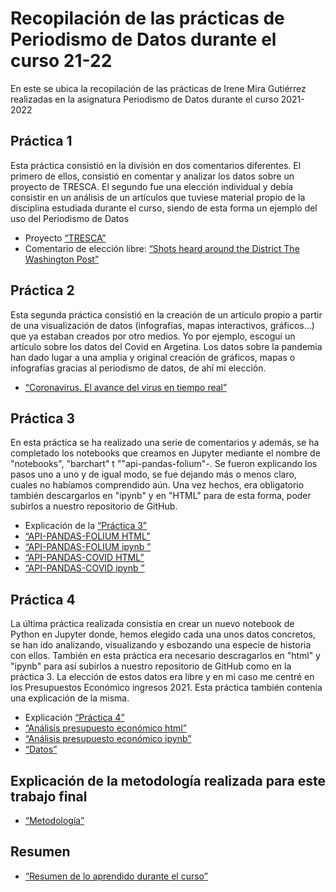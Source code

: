 # Recopilación de las prácticas de Periodismo de Datos durante el curso 21-22
En este se ubica la recopilación de las prácticas de Irene Mira Gutiérrez realizadas en la asignatura Periodismo de Datos durante el curso 2021-2022
## Práctica 1
Esta práctica consistió en la división en dos comentarios diferentes. El primero de ellos, consistió en comentar y analizar los datos sobre un proyecto de TRESCA. El segundo fue una elección individual y debía consistir en un análisis de un artículos que tuviese material propio de la disciplina estudiada durante el curso, siendo de esta forma un ejemplo del uso del Periodismo de Datos
- Proyecto [“TRESCA”](practica-1-tresca.md) 
- Comentario de elección libre: [“Shots heard around the District The Washington Post”](practica-1-libre.md) 
## Práctica 2
Esta segunda práctica consistió en la creación de un artículo propio a partir de una visualización de datos (infografías, mapas interactivos, gráficos...) que ya estaban creados por otro medios. Yo por ejemplo, escoguí un artículo sobre los datos del Covid en Argetina. Los datos sobre la pandemia han dado lugar a una amplia y original creación de gráficos, mapas o infografías gracias al periodismo de datos, de ahí mi elección.
-  [“Coronavirus. El avance del virus en tiempo real”](practica-2.md) 
## Práctica 3
En esta práctica se ha realizado una serie de comentarios y además, se ha completado los notebooks que creamos en Jupyter mediante el nombre de "notebooks", "barchart" t ""api-pandas-folium"-. Se fueron explicando los pasos uno a uno y de igual modo, se fue dejando más o menos claro, cuales no habíamos comprendido aún. Una vez hechos, era obligatorio también descargarlos en "ipynb" y en "HTML" para de esta forma, poder subirlos a nuestro repositorio de GitHub. 
- Explicación de la  [“Práctica 3”](https://github.com/Pontedatos/IreneMira/blob/1f5fe55896e786bb4e6e37b20d6247b14e1fe5a8/Practica%203.md)
- [“API-PANDAS-FOLIUM HTML”](practica-3/API-pandas-folium(1).html)
- [“API-PANDAS-FOLIUM ipynb ”](practica-3/API-pandas-folium(1).ipynb)
- [“API-PANDAS-COVID HTML”](https://github.com/Pontedatos/IreneMira/blob/1f5fe55896e786bb4e6e37b20d6247b14e1fe5a8/phyton-api-covid19-pandas(1).html)
-  [“API-PANDAS-COVID ipynb ”](https://github.com/Pontedatos/IreneMira/blob/1f5fe55896e786bb4e6e37b20d6247b14e1fe5a8/phyton-api-covid19-pandas(1).ipynb)
## Práctica 4
La última práctica realizada consistía en crear un nuevo notebook de Python en Jupyter donde, hemos elegido cada una unos datos concretos, se han ido analizando, visualizando y esbozando una especie de historia con ellos. También en esta práctica era necesario descragarlos en "html" y "ipynb" para así subirlos a nuestro repositorio de GitHub como en la práctica 3. La elección de estos datos era libre y en mi caso me centré en los Presupuestos Económico ingresos 2021. Esta práctica también contenía una explicación de la misma.
- Explicación  [“Práctica 4”](https://github.com/Pontedatos/IreneMira/blob/1f5fe55896e786bb4e6e37b20d6247b14e1fe5a8/Pr%C3%A1ctica.md)
-  [“Análisis presupuesto económico html”](https://github.com/Pontedatos/IreneMira/blob/8204ef0546e7c94bc61a181a7db660e5aea245f4/python-csv-presupuesto-pandas.html)
-  [“Análisis presupuesto económico ipynb”](https://github.com/Pontedatos/IreneMira/blob/8204ef0546e7c94bc61a181a7db660e5aea245f4/python-csv-presupuesto-pandas.ipynb)
-   [“Datos”](https://github.com/IreneMira/Repositorio-IreneMira/blob/1305791ff7621ad75196886e93c0b2d583023a8b/practica-4/practica-4.csv.csv)
## Explicación de la metodología realizada para este trabajo final
- [“Metodología”](metodologia.md)
## Resumen 
- [“Resumen de lo aprendido durante el curso”](Resumen.md)
